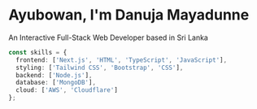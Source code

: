 # Ayubowan, I'm Danuja Mayadunne

An Interactive Full-Stack Web Developer based in Sri Lanka

```typescript
const skills = {
  frontend: ['Next.js', 'HTML', 'TypeScript', 'JavaScript'],
  styling: ['Tailwind CSS', 'Bootstrap', 'CSS'],
  backend: ['Node.js'],
  database: ['MongoDB'],
  cloud: ['AWS', 'Cloudflare']
};

